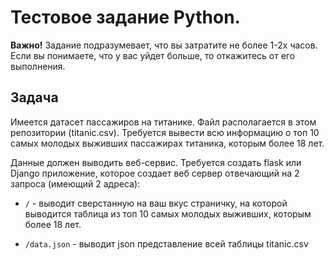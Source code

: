 # Тестовое задание Python. 

**Важно!** Задание подразумевает, что вы затратите не более 1-2х часов. 
Если вы понимаете, что у вас уйдет больше, то откажитесь от его выполнения.

## Задача

Имеется датасет пассажиров на титанике. Файл располагается в этом репозитории (titanic.csv).
Требуется вывести всю информацию о топ 10 самых молодых выживших пассажирах титаника, 
которым более 18 лет.

Данные должен выводить веб-сервис. Требуется создать flask или Django приложение, которое создает веб сервер отвечающий на 2 запроса (имеющий 2 адреса):

- `/` - выводит сверстанную на ваш вкус страничку, на которой выводится таблица из топ 10 самых молодых выживших, 
которым более 18 лет.
 
 
- `/data.json`  - выводит json представление всей таблицы titanic.csv
